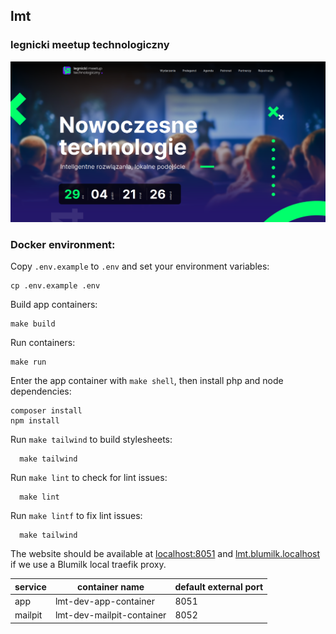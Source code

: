 ## lmt
### legnicki meetup technologiczny

![./screenshot.png](./screenshot.png)

### Docker environment:
Copy `.env.example` to `.env` and set your environment variables:
```
cp .env.example .env
```

Build app containers:
```
make build
```

Run containers:
```
make run
```

Enter the app container with `make shell`, then install php and node dependencies:
```
composer install
npm install
```

Run `make tailwind` to build stylesheets:
```
  make tailwind
```
Run `make lint` to check for lint issues:
```
  make lint
```
Run `make lintf` to fix lint issues:
```
  make tailwind
```
The website should be available at [localhost:8051](localhost:8051) and [lmt.blumilk.localhost](lmt.blumilk.localhost) if we use a Blumilk local traefik proxy.

| service           | container name            | default external port |
|-------------------|---------------------------|-----------------------|
| app               | lmt-dev-app-container     | 8051                  |
| mailpit           | lmt-dev-mailpit-container | 8052                  |

